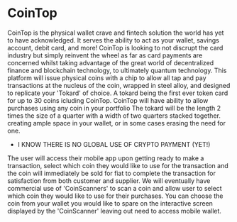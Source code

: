 # CoinTop
CoinTop is the physical wallet crave and fintech solution the world has yet to have acknowledged.
It serves the ability to act as your wallet, savings account, debit card, and more!
CoinTop is looking to not discrupt the card industry but simply reinvent the wheel as far as card payments are concerned whilst taking advantage of the great world of decentralized finance and blockchain technology, to ultimately quantum technology.
This platform will issue physical coins with a chip to allow all tap and pay transactions at the nucleus of the coin, wrapped in steel alloy, and designed to replicate your 'Tokard' of choice. A tokard being the first ever token card for up to 30 coins icluding CoinTop. 
CoinTop will have ability to allow purchases using any coin in your portfolio
The tokard will be the length 2 times the size of a quarter with a width of two quarters stacked together. creating ample space in your wallet, or in some cases erasing the need for one.
* I KNOW THERE IS NO GLOBAL USE OF CRYPTO PAYMENT (YET!) 

The user will access their mobile app upon getting ready to make a transaction, select which coin they would like to use for the transaction and the coin will immediately be sold for fiat to complete the transaction for satisfaction from both customer and supplier.
We will eventually have commercial use of 'CoinScanners' to scan a coin and allow user to select which coin they would like to use for their purchases. You can choose the coin from your wallet you would like to spare on the interactive screen displayed by the 'CoinScanner' leaving out need to access mobile wallet.
